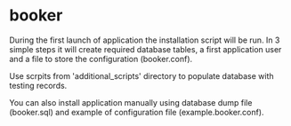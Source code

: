 # booker
During the first launch of application the installation script will be run.
In 3 simple steps it will create required database tables, a first application user and a file to store the configuration (booker.conf). 

Use scrpits from 'additional_scripts' directory to populate database with testing records.

You can also install application manually using database dump file (booker.sql) and example of configuration file (example.booker.conf).